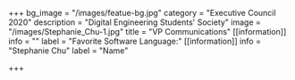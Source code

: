 +++
bg_image = "/images/featue-bg.jpg"
category = "Executive Council 2020"
description = "Digital Engineering Students' Society"
image = "/images/Stephanie_Chu-1.jpg"
title = "VP Communications"
[[information]]
info = ""
label = "Favorite Software Language:"
[[information]]
info = "Stephanie Chu"
label = "Name"

+++
